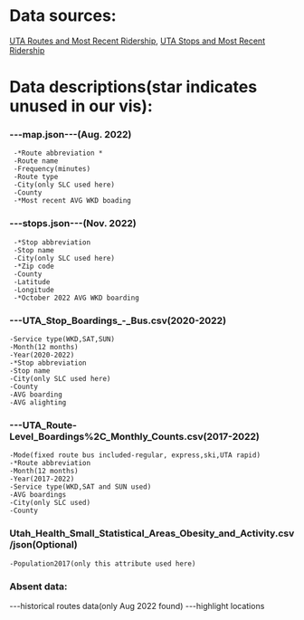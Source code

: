 Data sources:
====
[UTA Routes and Most Recent Ridership](https://data-rideuta.opendata.arcgis.com/datasets/rideuta::uta-routes-and-most-recent-ridership/about), [UTA Stops and Most Recent Ridership](https://data-rideuta.opendata.arcgis.com/datasets/rideuta::uta-stops-and-most-recent-ridership/about)

Data descriptions(star indicates unused in our vis):  
====
### ---map.json---(Aug. 2022)  

     -*Route abbreviation *   
     -Route name   
     -Frequency(minutes)  
     -Route type  
     -City(only SLC used here)  
     -County   
     -*Most recent AVG WKD boading

### ---stops.json---(Nov. 2022)

     -*Stop abbreviation 
     -Stop name
     -City(only SLC used here)
     -*Zip code 
     -County
     -Latitude
     -Longitude
     -*October 2022 AVG WKD boarding

### ---UTA_Stop_Boardings_-_Bus.csv(2020-2022)

    -Service type(WKD,SAT,SUN)
    -Month(12 months)
    -Year(2020-2022)
    -*Stop abbreviation
    -Stop name
    -City(only SLC used here)
    -County
    -AVG boarding
    -AVG alighting

### ---UTA_Route-Level_Boardings%2C_Monthly_Counts.csv(2017-2022)

    -Mode(fixed route bus included-regular, express,ski,UTA rapid)
    -*Route abbreviation
    -Month(12 months)
    -Year(2017-2022)
    -Service type(WKD,SAT and SUN used)
    -AVG boardings
    -City(only SLC used)
    -County

### Utah_Health_Small_Statistical_Areas_Obesity_and_Activity.csv/json(Optional)

    -Population2017(only this attribute used here)


### Absent data:
---historical routes data(only Aug 2022 found)
---highlight locations
